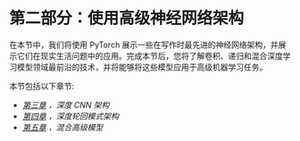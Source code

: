   

# 第二部分：使用高级神经网络架构

在本节中，我们将使用 PyTorch 展示一些在写作时最先进的神经网络架构，并展示它们在现实生活问题中的应用。完成本节后，您将了解卷积、递归和混合深度学习模型领域最前沿的技术，并将能够将这些模型应用于高级机器学习任务。

本节包括以下章节:

*   [*第三章*](B12158_03_Final_ASB_ePUB.xhtml#_idTextAnchor053) *，深度 CNN 架构*
*   [*第四章*](B12158_04_Final_ASB_ePUB.xhtml#_idTextAnchor074) *，深度轮回模式架构*
*   [*第五章*](B12158_05_Final_ASB_ePUB.xhtml#_idTextAnchor106) *，混合高级模型*